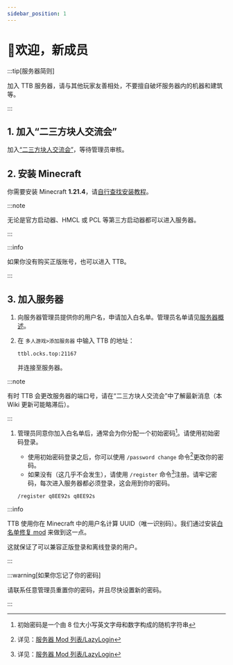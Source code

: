 ```yaml
---
sidebar_position: 1
---
```


# 👋欢迎，新成员

:::tip[服务器简则]

加入 TTB 服务器，请与其他玩家友善相处，不要擅自破坏服务器内的机器和建筑等。

:::

## 1. 加入“二三方块人交流会”

加入[“二三方块人交流会”](/docs/intro#二三方块人交流会)，等待管理员审核。

## 2. 安装 Minecraft

你需要安装 Minecraft **1.21.4**，请[自行查找安装教程](https://cn.bing.com/search?pglt=129&q=如何安装minecraft+java版)。

:::note

无论是官方启动器、HMCL 或 PCL 等第三方启动器都可以进入服务器。

:::

:::info

如果你没有购买正版账号，也可以进入 TTB。

:::

## 3. 加入服务器

1. 向服务器管理员提供你的用户名，申请加入白名单。管理员名单请见[服务器概述](/docs/intro/#管理员名单)。

2. 在 `多人游戏>添加服务器` 中输入 TTB 的地址：

   ```text title="服务器地址"
   ttbl.ocks.top:21167
   ```

   并连接至服务器。

:::note

有时 TTB 会更改服务器的端口号，请在“二三方块人交流会”中了解最新消息（本 Wiki 更新可能略滞后）。

:::

1. 管理员同意你加入白名单后，通常会为你分配一个初始密码[^1]。请使用初始密码登录。
   - 使用初始密码登录之后，你可以使用 `/password change` 命令[^2]更改你的密码。
   - 如果没有（这几乎不会发生），请使用 `/register`  命令[^2]注册。请牢记密码，每次进入服务器都必须登录，这会用到你的密码。
   
   ```text title="/register 注册范例"
   /register q8EE92s q8EE92s
   ```

[^1]: 初始密码是一个由 8 位大小写英文字母和数字构成的随机字符串
[^2]: 详见：[服务器 Mod 列表/LazyLogin](/docs/mod/lazylogin)

:::info

TTB 使用你在 Minecraft 中的用户名计算 UUID（唯一识别码）。我们通过安装[白名单修复 mod](/docs/mod/lazylogin) 来做到这一点。

这就保证了可以兼容正版登录和离线登录的用户。

:::

:::warning[如果你忘记了你的密码]

请联系任意管理员重置你的密码，并且尽快设置新的密码。

:::
